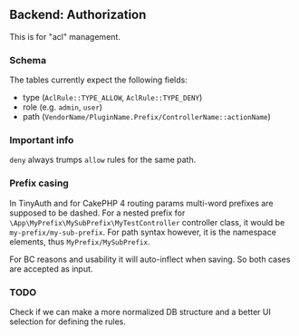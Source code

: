 ## Backend: Authorization

This is for "acl" management.

### Schema
The tables currently expect the following fields:
- type (`AclRule::TYPE_ALLOW`, `AclRule::TYPE_DENY`)
- role (e.g. `admin`, `user`)
- path (`VendorName/PluginName.Prefix/ControllerName::actionName`)

### Important info
`deny` always trumps `allow` rules for the same path.

### Prefix casing
In TinyAuth and for CakePHP 4 routing params multi-word prefixes are supposed to be dashed.
For a nested prefix for `\App\MyPrefix\MySubPrefix\MyTestController` controller class,
it would be `my-prefix/my-sub-prefix`.
For path syntax however, it is the namespace elements, thus `MyPrefix/MySubPrefix`.

For BC reasons and usability it will auto-inflect when saving.
So both cases are accepted as input.

### TODO
Check if we can make a more normalized DB structure and a better UI selection for defining the rules.
